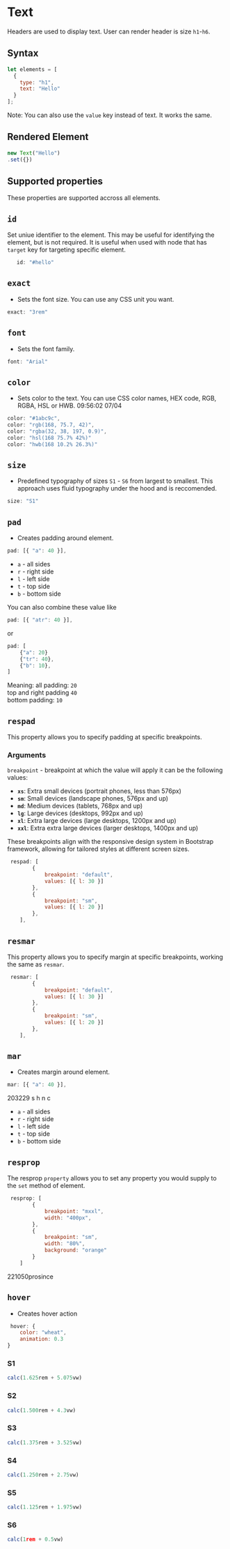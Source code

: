 # Text

Headers are used to display text.
User can render header is size ```h1```-```h6```.

## Syntax
```js
let elements = [
  {
    type: "h1",
    text: "Hello"
  }
];
```
Note: You can also use the ```value``` key instead of text. It works the same.



## Rendered Element

```js
new Text("Hello")
.set({})
```

## Supported properties
These properties are supported accross all elements.

## ```id```
Set uniue identifier to the element. This may be useful for identifying the element, but is not required.
It is  useful when used with node that has ```target``` key for targeting specific element.

```js
   id: "#hello"
```


## ```exact``` 
* Sets the font size. You can use any CSS unit you want.

```js
exact: "3rem"
```

## ```font```
* Sets the font family.

```js
font: "Arial"
```

## ```color```
* Sets color to the text. You can use CSS color names, HEX code, RGB, RGBA, HSL or HWB. 09:56:02 07/04

```js
color: "#1abc9c",
color: "rgb(168, 75.7, 42)",
color: "rgba(32, 38, 197, 0.9)",
color: "hsl(168 75.7% 42%)"
color: "hwb(168 10.2% 26.3%)"
```


## ```size``` 
* Predefined typography of sizes ```S1``` - ```S6``` from largest to smallest. This approach uses fluid typography under the hood and is reccomended.

```js
size: "S1"
```

## ```pad``` 
* Creates padding around element.
```js
pad: [{ "a": 40 }],
```

* ```a``` - all sides
* ```r``` - right side
* ```l``` - left side
* ```t``` - top side
* ```b``` - bottom side

You can also combine these value like 
```js
pad: [{ "atr": 40 }],
```

or

```js
pad: [
	{"a": 20}
	{"tr": 40},
	{"b": 10},
]
```

Meaning: all padding: ```20```  
top and right padding ```40```  
 bottom padding: ```10```



## ```respad```
This property allows you to specify padding at specific breakpoints. 

### Arguments
```breakpoint``` - breakpoint at which the value will apply it can be the following values: 

- **`xs`**: Extra small devices (portrait phones, less than 576px)
- **`sm`**: Small devices (landscape phones, 576px and up)
- **`md`**: Medium devices (tablets, 768px and up)
- **`lg`**: Large devices (desktops, 992px and up)
- **`xl`**: Extra large devices (large desktops, 1200px and up)
- **`xxl`**: Extra extra large devices (larger desktops, 1400px and up)

These breakpoints align with the responsive design system in Bootstrap framework, allowing for tailored styles at different screen sizes.



```js
 respad: [
        {
            breakpoint: "default",
            values: [{ l: 30 }]
        },
        {
            breakpoint: "sm",
            values: [{ l: 20 }]
        },
    ],
```

## ```resmar```
This property allows you to specify margin at specific breakpoints, working the same as ```resmar```.

```js
 resmar: [
        {
            breakpoint: "default",
            values: [{ l: 30 }]
        },
        {
            breakpoint: "sm",
            values: [{ l: 20 }]
        },
    ],
```



## ```mar``` 
* Creates margin around element.
```js
mar: [{ "a": 40 }],
```









203229 s h n c
* ```a``` - all sides
* ```r``` - right side
* ```l``` - left side
* ```t``` - top side
* ```b``` - bottom side



## ```resprop```
The resprop ```property``` allows you to set any property you would supply to the ```set``` method of element. 

```js
 resprop: [
        {
            breakpoint: "mxxl",
            width: "400px",
        },
        {
            breakpoint: "sm",
            width: "80%",
            background: "orange"
        }
    ]
```
221050prosince


## ```hover``` 
* Creates hover action 

```js
 hover: { 
	color: "wheat", 
	animation: 0.3 
}
```


### S1

```js
calc(1.625rem + 5.075vw)
```

### S2
```js 
calc(1.500rem + 4.3vw)
```

### S3
```js
calc(1.375rem + 3.525vw)
```

### S4
```js
calc(1.250rem + 2.75vw)
```

### S5
```js
calc(1.125rem + 1.975vw)
```

### S6
```js
calc(1rem + 0.5vw)
```

<!-- ### gradient
You can add properties sucha s gradient to text directly. We then use the ```render``` method to render our text
```js
new Text("Hello")
	.set({
		gradient: {
			range: ["0px", "1000px"],
			op: {
				name: "gradient",
				gradient: "linear-gradient(#3498db,#1abc9c)"
			}
		},
		target: ["#firstao"]
	}, )
	.render("#mount");

```

NOTE: ```#mount``` is a HTML element
```html
<div id="#mount"></div>
```
--->


